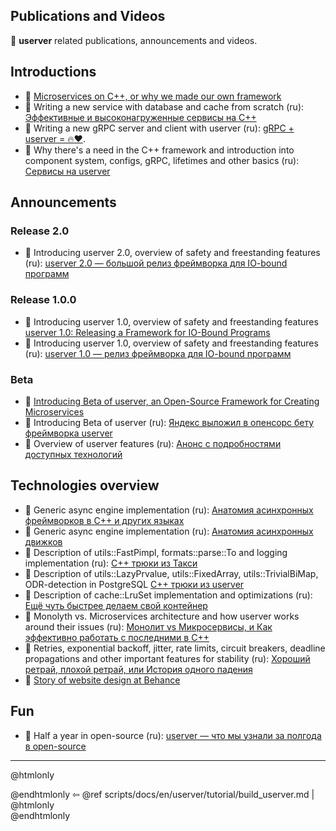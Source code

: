 ## Publications and Videos

🐙 **userver** related publications, announcements and videos.


## Introductions
* 🎥 [Microservices on C++, or why we made our own framework](https://youtu.be/WkcmNOmwAH8)
* 🎥 Writing a new service with database and cache from scratch (ru):
  [Эффективные и высоконагруженные сервисы на C++](https://youtu.be/qrGZARf2Wno?t=2034)
* 🎥 Writing a new gRPC server and client with userver (ru):
  [gRPC + userver = 🔥❤️](https://www.youtube.com/watch?v=3jTTrbvxPKc).
* 🎥 Why there's a need in the C++ framework and introduction into component system, configs, gRPC, lifetimes
  and other basics (ru):
  [Сервисы на userver](https://disk.yandex.ru/d/N8lQtMaWqLqn_g)


## Announcements

### Release 2.0
* 📖 Introducing userver 2.0, overview of safety and freestanding features (ru):
  [userver 2.0 — большой релиз фреймворка для IO-bound программ](https://habr.com/ru/companies/yandex/articles/813115/)


### Release 1.0.0
* 📖 Introducing userver 1.0, overview of safety and freestanding features
  [userver 1.0: Releasing a Framework for IO-Bound Programs](https://medium.com/yandex/userver-1-0-releasing-a-framework-for-io-bound-programs-7898c275d226)
* 📖 Introducing userver 1.0, overview of safety and freestanding features (ru):
  [userver 1.0 — релиз фреймворка для IO-bound программ](https://habr.com/ru/companies/yandex/articles/760244/)


### Beta
* 📖 [Introducing Beta of userver, an Open-Source Framework for Creating Microservices](https://medium.com/yandex/introducing-beta-of-userver-an-open-source-framework-for-creating-microservices-d5d9c4204dc2)
* 📖 Introducing Beta of userver (ru): [Яндекс выложил в опенсорс бету фреймворка userver](https://habr.com/ru/company/yandex/blog/674902/)
* 🎥 Overview of userver features (ru): [Анонс с подробностями доступных технологий](https://youtu.be/qrGZARf2Wno?t=786)


## Technologies overview
* 📖 Generic async engine implementation (ru): [Анатомия асинхронных фреймворков в С++ и других языках](https://habr.com/ru/company/yandex/blog/647853/)
* 🎥 Generic async engine implementation (ru): [Анатомия асинхронных движков](https://youtu.be/MiE22pTvnPs)
* 🎥 Description of utils::FastPimpl, formats::parse::To and logging implementation (ru): [C++ трюки из Такси](https://youtu.be/_AkF8SpUV3k)
* 🎥 Description of utils::LazyPrvalue, utils::FixedArray, utils::TrivialBiMap, ODR-detection in PostgreSQL [C++ трюки из userver](https://www.youtube.com/watch?v=FcQC19CX-AY)
* 🎥 Description of cache::LruSet implementation and optimizations (ru): [Ещё чуть быстрее делаем свой контейнер](https://youtu.be/60XhYzkXu1M)
* 🎥 Monolyth vs. Microservices architecture and how userver works around their issues (ru):
  [Монолит vs Микросервисы, и Как эффективно работать с последними в C++](https://youtu.be/5QtAFKgS938)
* 📖 Retries, exponential backoff, jitter, rate limits, circuit breakers, deadline propagations and other
  important features for stability (ru): [Хороший ретрай, плохой ретрай, или История одного падения](https://habr.com/ru/companies/yandex/articles/762678/)
* 📖 [Story of website design at Behance](https://www.behance.net/gallery/185906583/Userver-C)


## Fun
* 📖 Half a year in open-source (ru): [userver — что мы узнали за полгода в open-source](https://habr.com/ru/companies/yandex/articles/729588/)

----------

@htmlonly <div class="bottom-nav"> @endhtmlonly
⇦ @ref scripts/docs/en/userver/tutorial/build_userver.md |
@htmlonly </div> @endhtmlonly
